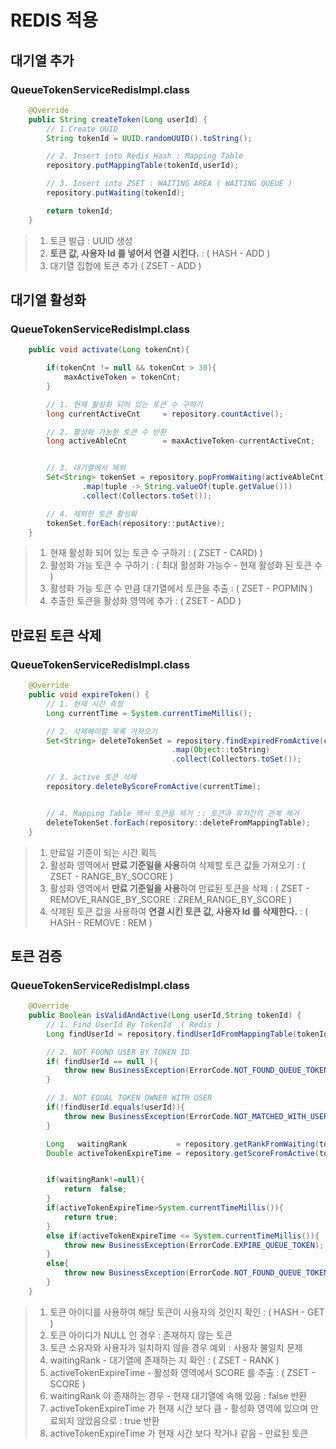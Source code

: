 # REDIS 적용 

## 대기열 추가 
### QueueTokenServiceRedisImpl.class
```java
    @Override
    public String createToken(Long userId) {
        // 1.Create UUID
        String tokenId = UUID.randomUUID().toString();

        // 2. Insert into Redis Hash : Mapping Table
        repository.putMappingTable(tokenId,userId);

        // 3. Insert into ZSET : WAITING AREA ( WAITING QUEUE )
        repository.putWaiting(tokenId);

        return tokenId;
    }
```
> 1. 토큰 발급 : UUID 생성
> 2. **토큰 값, 사용자 Id 를 넣어서 연결 시킨다.** : ( HASH - ADD )
> 3. 대기열 집합에 토큰 추가 ( ZSET - ADD )


## 대기열 활성화
### QueueTokenServiceRedisImpl.class
```java
    public void activate(Long tokenCnt){

        if(tokenCnt != null && tokenCnt > 30){
            maxActiveToken = tokenCnt;
        }

        // 1. 현재 활성화 되어 있는 토큰 수 구하기
        long currentActiveCnt     = repository.countActive();

        // 2. 활성화 가능한 토큰 수 반환
        long activeAbleCnt        = maxActiveToken-currentActiveCnt;


        // 3. 대기열에서 제외
        Set<String> tokenSet = repository.popFromWaiting(activeAbleCnt).stream()
                .map(tuple -> String.valueOf(tuple.getValue()))
                .collect(Collectors.toSet());

        // 4. 제외한 토큰 활성화
        tokenSet.forEach(repository::putActive);
    }
```
> 1. 현재 활성화 되어 있는 토큰 수 구하기 : ( ZSET - CARD) )
> 2. 활성화 가능 토큰 수 구하기 : ( 최대 활성화 가능수 - 현재 활성화 된 토큰 수 )
> 3. 활성화 가능 토큰 수 만큼 대기열에서 토큰을 추출 : ( ZSET - POPMIN )
> 4. 추출한 토큰을 활성화 영역에 추가 : ( ZSET - ADD )


## 만료된 토큰 삭제 
### QueueTokenServiceRedisImpl.class
```java
    @Override
    public void expireToken() {
        // 1. 현재 시간 측정
        Long currentTime = System.currentTimeMillis();

        // 2. 삭제해야할 목록 가져오기
        Set<String> deleteTokenSet = repository.findExpiredFromActive(currentTime).stream()
                                    .map(Object::toString)
                                    .collect(Collectors.toSet());

        // 3. active 토큰 삭제
        repository.deleteByScoreFromActive(currentTime);


        // 4. Mapping Table 에서 토큰을 제거 :: 토큰과 유저간의 관계 제거
        deleteTokenSet.forEach(repository::deleteFromMappingTable);
    }
```
> 1. 만료일 기준이 되는 시간 획득
> 2. 활성화 영역에서 **만료 기준일을 사용**하여 삭제할  토큰 값들 가져오기 : ( ZSET - RANGE_BY_SOCORE )
> 3. 활성화 영역에서 **만료 기준일을 사용**하여 만료된 토큰을 삭제 : ( ZSET - REMOVE_RANGE_BY_SCORE : ZREM_RANGE_BY_SCORE )
> 4. 삭제된 토큰 값을 사용하여 **연결 시킨 토큰 값, 사용자 Id 를 삭제한다.** : ( HASH - REMOVE : REM )

## 토큰 검증 
### QueueTokenServiceRedisImpl.class
```java
    @Override
    public Boolean isValidAndActive(Long userId,String tokenId) {
        // 1. Find UserId By TokenId  ( Redis )
        Long findUserId = repository.findUserIdFromMappingTable(tokenId);

        // 2. NOT FOUND USER BY TOKEN ID
        if( findUserId == null ){
            throw new BusinessException(ErrorCode.NOT_FOUND_QUEUE_TOKEN);
        }

        // 3. NOT EQUAL TOKEN OWNER WITH USER
        if(!findUserId.equals(userId)){
            throw new BusinessException(ErrorCode.NOT_MATCHED_WITH_USER);
        }

        Long   waitingRank           = repository.getRankFromWaiting(tokenId);
        Double activeTokenExpireTime = repository.getScoreFromActive(tokenId);


        if(waitingRank!=null){
            return  false;
        }
        if(activeTokenExpireTime>System.currentTimeMillis()){
            return true;
        }
        else if(activeTokenExpireTime <= System.currentTimeMillis()){
            throw new BusinessException(ErrorCode.EXPIRE_QUEUE_TOKEN);
        }
        else{
            throw new BusinessException(ErrorCode.NOT_FOUND_QUEUE_TOKEN);
        }
    }
```
> 1. 토큰 아이디를 사용하여 해당 토큰이 사용자의 것인지 확인 : ( HASH - GET )
> 2. 토큰 아이디가 NULL 인 경우 : 존재하지 않는 토큰
> 3. 토큰 소유자와 사용자가 일치하지 않을 경우 예외 : 사용자 불일치 문제
> 4. waitingRank - 대기열에 존재하는 지 확인 : ( ZSET - RANK )
> 5. activeTokenExpireTime - 활성화 영역에서 SCORE 를 추출 : ( ZSET - SCORE )
> 6. waitingRank 이 존재하는 경우 - 현재 대기열에 속해 있음 : false 반환
> 7. activeTokenExpireTime 가 현재 시간 보다 큼 - 활성화 영역에 있으며 만료되지 않았음으로 : true 반환
> 8. activeTokenExpireTime 가 현재 시간 보다 작거나 같음 - 만료된 토큰
